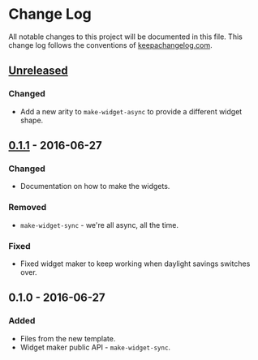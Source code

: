 # Change Log
All notable changes to this project will be documented in this file. This change log follows the conventions of [keepachangelog.com](http://keepachangelog.com/).

## [Unreleased]
### Changed
- Add a new arity to `make-widget-async` to provide a different widget shape.

## [0.1.1] - 2016-06-27
### Changed
- Documentation on how to make the widgets.

### Removed
- `make-widget-sync` - we're all async, all the time.

### Fixed
- Fixed widget maker to keep working when daylight savings switches over.

## 0.1.0 - 2016-06-27
### Added
- Files from the new template.
- Widget maker public API - `make-widget-sync`.

[Unreleased]: https://github.com/your-name/experiment-navigation/compare/0.1.1...HEAD
[0.1.1]: https://github.com/your-name/experiment-navigation/compare/0.1.0...0.1.1
